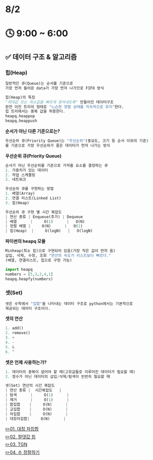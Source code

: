 # 8/2

# 🕓 9:00 ~ 6:00

## ✅ 데이터 구조 & 알고리즘

### 힙(Heap)

```py
일반적인 큐(Queue)는 순서를 기준으로
가장 먼저 들어온 data가 가장 먼저 나가므로 FIFO 방식
```

```py
힙(Heap)의 특징
"최대값 또는 최소값을 빠르게 찾아내도록" 만들어진 데이터구조
완전 이진 트리의 형태로 "느슨한 정렬 상태를 지속적으로 유지"한다.
힙 트리에서는 중복 값을 허용한다.
heapq.heappop
heapq.heappush
```

**순서가 아닌 다른 기준으로는?**

```py
우선순위 큐(Priority Queue)는 "우선순위"(중요도, 크기 등 순서 이외의 기준)
를 기준으로 가장 우선순위가 좊은 데이터가 먼저 나가는 방식
```

**우선순위 큐(Priority Queue)**

```py
순서가 아닌 우선순위를 기준으로 가져올 요소를 결정하는 큐
1. 가중치가 있는 데이터
2. 작업 스케줄링
3. 네트워크
```

```py
우선순위 큐를 구현하는 방법
1. 배열(Array)
2. 연결 리스트(Linked List)
3. 힙(Heap)
```

```py
우선순위 큐 구현 별 시간 복잡도
| 연산 종류 | Enqueue(추가) | Dequeue
| 배열      |     O(1)      |   O(N)
| 정렬 배열 |     O(N)      |   O(1)
| 힙(Heap)  |     O(logN)   |   O(logN)
```

**파이썬의 heapq 모듈**

```py
Minheap(최소 힙)으로 구현되어 있음(가장 작은 값이 먼저 옴)
삽입, 삭제, 수정, 조회 "연산의 속도가 리스트보다 빠르다."
(배열, 연결리스트, 힙으로 구현 가능)

import heapq
numbers = [5,3,2,4,1]
heapq.heapfy(numbers)
```

### 셋(Set)

```py
셋은 수학에서 "집합"을 나타내는 데이터 구조로 python에서는 기본적으로
제공되는 데이터 구조이다.
```

**셋의 연산**

```py
1. add()
2. remove()
3. +
4. -
5. &
6. ^
```

**셋은 언제 사용하는가?**

```py
1. 데이터의 중복이 없어야 할 때(고유값들로 이루어진 데이터가 필요할 때)
2. 정수가 아닌 데이터의 삽입/삭제/탐색이 빈번히 필요할 때
```

```py
셋(Set) 연산의 시간 복잡도
| 연산 종류 |  시간복잡도   |
| 탐색      |     O(1)      |
| 제거      |     O(1)      |
| 합집합    |     O(N)      |
| 교집합    |     O(N)      |
| 차집합    |     O(N)      |
| 대칭차집합|     O(N)      |
```

[✏️01. 대칭 차집합](./CodingTest2/01.%EB%8C%80%EC%B9%AD%20%EC%B0%A8%EC%A7%91%ED%95%A9.py)  
[✏️02. 절댓값 힙](./CodingTest2/02.%EC%A0%88%EB%8C%93%EA%B0%92%20%ED%9E%99.py)  
[✏️03. TGN](./CodingTest2/03.TGN.py)  
[✏️04. 수 정렬하기](./CodingTest2/04.%EC%88%98%20%EC%A0%95%EB%A0%AC%ED%95%98%EA%B8%B0.py)
